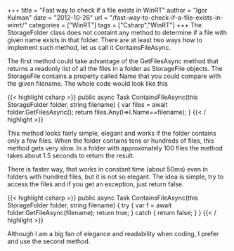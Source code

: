 +++
title = "Fast way to check if a file exists in WinRT"
author = "Igor Kulman"
date = "2012-10-26"
url = "/fast-way-to-check-if-a-file-exists-in-winrt/"
categories = ["WinRT"]
tags = ["Csharp","WinRT"]
+++
The StorageFolder class does not containt any method to determine if a file with given name exists in that folder. There are at least two ways how to implement such method, let us call it ContainsFileAsync.

The first method could take advantage of the GetFilesAsync method that returns a readonly list of all the files in a folder as StorageFile objects. The StorageFile contains a property called Name that you could compare with the given filename. The whole code would look like this

{{< highlight csharp >}}
public async Task<bool> ContainsFileAsync(this StorageFolder folder, string filename)
{
    var files = await folder.GetFilesAsync();
    return files.Any(l=>l.Name==filename);
}
{{< / highlight >}}

<!--more-->

This method looks fairly simple, elegant and works if the folder contains only a few files. When the folder contains tens or hundreds of files, this method gets very slow. In a folder with approximately 100 files the method takes about 1.5 seconds to return the result.

There is faster way, that works in constant time (about 50ms) even in folders with hundred files, but it is not so elegant. The idea is simple, try to access the files and if you get an exception, just return false.

{{< highlight csharp >}}
public async Task<bool> ContainsFileAsync(this StorageFolder folder, string filename)
{
    try
    {
        var f = await folder.GetFileAsync(filename);
        return true;
    }
    catch
    {
        return false;
    }
}
{{< / highlight >}}

Although I am a big fan of elegance and readability when coding, I prefer and use the second method.
